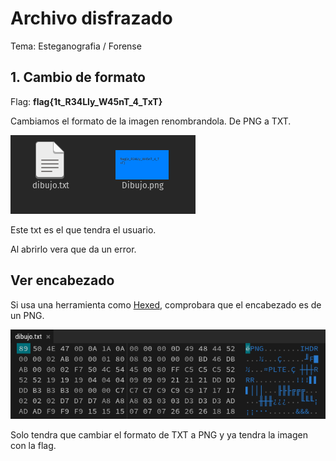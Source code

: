 # Archivo disfrazado
Tema: Esteganografia / Forense

## 1. Cambio de formato

Flag: **flag{1t_R34Lly_W45nT_4_TxT}**

Cambiamos el formato de la imagen renombrandola. De PNG a TXT.


![Cambio formato](/img/Reto3_1.png)

Este txt es el que tendra el usuario.

Al abrirlo vera que da un error. 

## Ver encabezado

Si usa una herramienta como [Hexed](https://hexed.it/), comprobara que el encabezado es de un PNG.

![Encabezado](/img/Reto3_2.png)


Solo tendra que cambiar el formato de TXT a PNG y ya tendra la imagen con la flag.



